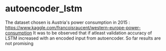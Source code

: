 # autoencoder_lstm
The dataset chosen is Austria's power consumption in 2015 : https://www.kaggle.com/francoisraucent/western-europe-power-consumption
It was to be observed that if atleast validation accuracy of LSTM increased with an encoded input from autoencoder. So far results are not promising
